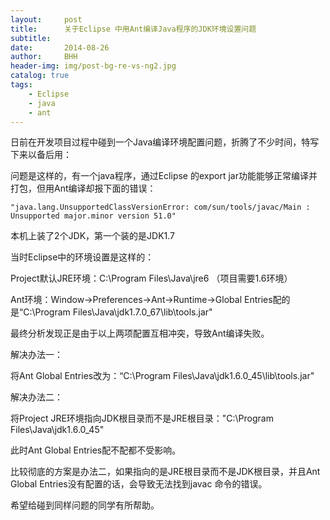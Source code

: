 ```yaml
---
layout:     post
title:      关于Eclipse 中用Ant编译Java程序的JDK环境设置问题
subtitle:   
date:       2014-08-26
author:     BHH
header-img: img/post-bg-re-vs-ng2.jpg
catalog: true
tags:
    - Eclipse
    - java
    - ant
---
```


日前在开发项目过程中碰到一个Java编译环境配置问题，折腾了不少时间，特写下来以备后用：



问题是这样的，有一个java程序，通过Eclipse 的export jar功能能够正常编译并打包，但用Ant编译却报下面的错误：

`"java.lang.UnsupportedClassVersionError: com/sun/tools/javac/Main : Unsupported major.minor version 51.0"`

本机上装了2个JDK，第一个装的是JDK1.7

当时Eclipse中的环境设置是这样的：

Project默认JRE环境：C:\Program Files\Java\jre6 （项目需要1.6环境）

Ant环境：Window->Preferences->Ant->Runtime->Global Entries配的是“C:\Program Files\Java\jdk1.7.0_67\lib\tools.jar"

最终分析发现正是由于以上两项配置互相冲突，导致Ant编译失败。



解决办法一：

将Ant Global Entries改为：“C:\Program Files\Java\jdk1.6.0_45\lib\tools.jar"



解决办法二：

将Project JRE环境指向JDK根目录而不是JRE根目录："C:\Program Files\Java\jdk1.6.0_45"

此时Ant Global Entries配不配都不受影响。



比较彻底的方案是办法二，如果指向的是JRE根目录而不是JDK根目录，并且Ant Global Entries没有配置的话，会导致无法找到javac 命令的错误。





希望给碰到同样问题的同学有所帮助。
